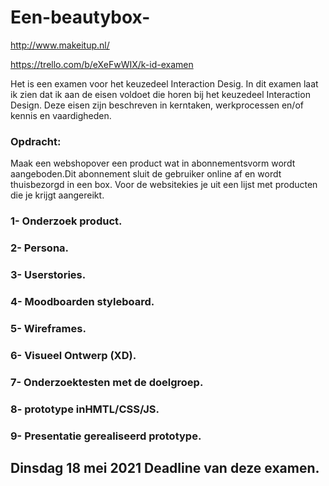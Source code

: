 # Een-beautybox-
http://www.makeitup.nl/

https://trello.com/b/eXeFwWIX/k-id-examen

 Het is een examen voor het keuzedeel Interaction Desig.
 In dit examen laat ik zien dat ik aan de eisen voldoet die horen bij het keuzedeel Interaction Design. Deze eisen zijn beschreven in kerntaken, werkprocessen en/of kennis en vaardigheden.
 
 ### Opdracht: 
 Maak een webshopover een product wat in abonnementsvorm wordt aangeboden.Dit abonnement sluit de gebruiker online af en wordt thuisbezorgd in een box. Voor de websitekies je uit een lijst met producten die je krijgt aangereikt.
 
 ### 1- Onderzoek product.
 ### 2- Persona.
 ### 3- Userstories.
 ### 4- Moodboarden styleboard.
 ### 5- Wireframes.
 ### 6- Visueel Ontwerp (XD).
 ### 7- Onderzoektesten met de doelgroep.
 ### 8- prototype inHMTL/CSS/JS.
 ### 9- Presentatie gerealiseerd prototype.

## Dinsdag 18 mei 2021 Deadline van deze examen.
 
 
